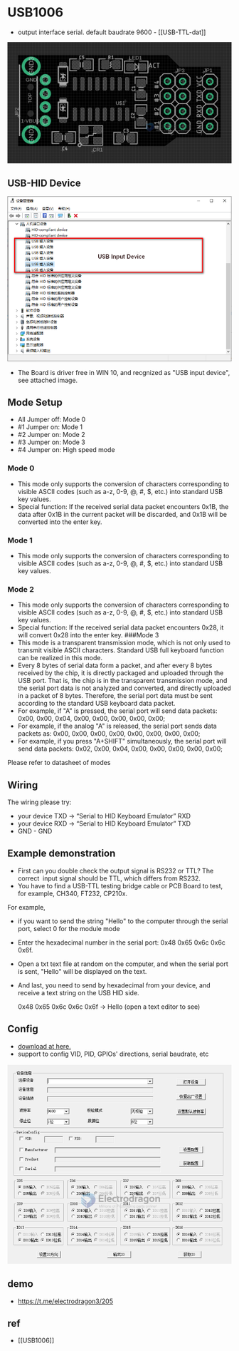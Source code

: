 
# USB1006 

- output interface serial. default baudrate 9600 - [[USB-TTL-dat]]

![](2023-10-13-13-55-58.png)



## USB-HID Device 

![](2023-10-13-14-05-39.png)

* The Board is driver free in WIN 10, and recgnized as "USB input device", see attached image.


## Mode Setup
* All Jumper off: Mode 0
* #1 Jumper on:   Mode 1
* #2 Jumper on:   Mode 2
* #3 Jumper on:   Mode 3
* #4 Jumper on:   High speed mode


### Mode 0 
* This mode only supports the conversion of characters corresponding to visible ASCII codes (such as a-z, 0-9, @, #, $, etc.) into standard USB key values.
* Special function: If the received serial data packet encounters 0x1B, the data after 0x1B in the current packet will be discarded, and 0x1B will be converted into the enter key.
### Mode 1 
* This mode only supports the conversion of characters corresponding to visible ASCII codes (such as a-z, 0-9, @, #, $, etc.) into standard USB key values.
### Mode 2 
* This mode only supports the conversion of characters corresponding to visible ASCII codes (such as a-z, 0-9, @, #, $, etc.) into standard USB key values.
* Special function: If the received serial data packet encounters 0x28, it will convert 0x28 into the enter key.
###Mode 3 
* This mode is a transparent transmission mode, which is not only used to transmit visible ASCII characters. Standard USB full keyboard function can be realized in this mode.
* Every 8 bytes of serial data form a packet, and after every 8 bytes received by the chip, it is directly packaged and uploaded through the USB port. That is, the chip is in the transparent transmission mode, and the serial port data is not analyzed and converted, and directly uploaded in a packet of 8 bytes. Therefore, the serial port data must be sent according to the standard USB keyboard data packet.
* For example, if "A" is pressed, the serial port will send data packets: 0x00, 0x00, 0x04, 0x00, 0x00, 0x00, 0x00, 0x00;
* For example, if the analog "A" is released, the serial port sends data packets as: 0x00, 0x00, 0x00, 0x00, 0x00, 0x00, 0x00, 0x00;
* For example, if you press "A+SHIFT" simultaneously, the serial port will send data packets: 0x02, 0x00, 0x04, 0x00, 0x00, 0x00, 0x00, 0x00;


Please refer to datasheet of modes

## Wiring 

The wiring please try: 

- your device TXD -> “Serial to HID Keyboard Emulator” RXD
- your device RXD -> “Serial to HID Keyboard Emulator” TXD
- GND - GND


## Example demonstration 

- First can you double check the output signal is RS232 or TTL? The correct  input signal should be TTL, which differs from RS232. 
- You have to find a USB-TTL testing bridge cable or PCB Board to test, for example, CH340, FT232, CP210x. 

For example, 

- if you want to send the string "Hello" to the computer through the serial port, select 0 for the module mode
- Enter the hexadecimal number in the serial port: 0x48 0x65 0x6c 0x6c 0x6f. 
- Open a txt text file at random on the computer, and when the serial port is sent, "Hello" will be displayed on the text.
- And last, you need to send by hexadecimal from your device, and receive a text string on the USB HID side.

    0x48 0x65 0x6c 0x6c 0x6f -> Hello (open a text editor to see)


## Config 

- [download at here. ](https://www.wch.cn/uploads/file/20181221/1545373585137913.zip)
- support to config VID, PID, GPIOs' directions, serial baudrate, etc

![](2023-10-18-15-51-55.png)


## demo 

- https://t.me/electrodragon3/205

## ref 

- [[USB1006]]